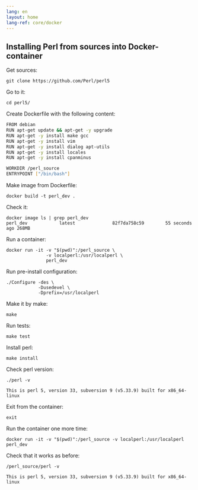 ```yaml
---
lang: en
layout: home
lang-ref: core/docker
---
```


## Installing Perl from sources into Docker-container

Get sources:

```
git clone https://github.com/Perl/perl5
```

Go to it:

```
cd perl5/
```

Create Dockerfile with the following content:

```bash
FROM debian
RUN apt-get update && apt-get -y upgrade
RUN apt-get -y install make gcc
RUN apt-get -y install vim
RUN apt-get -y install dialog apt-utils
RUN apt-get -y install locales
RUN apt-get -y install cpanminus

WORKDIR /perl_source
ENTRYPOINT ["/bin/bash"]
```

Make image from Dockerfile:

```
docker build -t perl_dev .
```

Check it:

```
docker image ls | grep perl_dev
perl_dev            latest              82f7da758c59        55 seconds ago 268MB
```

Run a container:

```
docker run -it -v "$(pwd)":/perl_source \
               -v localperl:/usr/localperl \
               perl_dev
```

Run pre-install configuration:

```
./Configure -des \
            -Dusedevel \
            -Dprefix=/usr/localperl
```

Make it by make:

```
make
```

Run tests:

```
make test
```

Install perl:

```
make install
```

Check perl version:

```
./perl -v

This is perl 5, version 33, subversion 9 (v5.33.9) built for x86_64-linux
```

Exit from the container:

```
exit
```

Run the container one more time:

```
docker run -it -v "$(pwd)":/perl_source -v localperl:/usr/localperl perl_dev
```

Check that it works as before:

```
/perl_source/perl -v

This is perl 5, version 33, subversion 9 (v5.33.9) built for x86_64-linux
```
